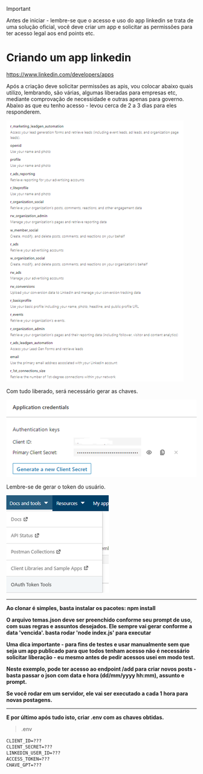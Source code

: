 > [!IMPORTANT]
> Antes de iniciar - lembre-se que o acesso e uso do app linkedin se trata de uma solução oficial, você deve criar um app e solicitar as permissões para ter acesso legal aos end points etc.

# Criando um app linkedin
https://www.linkedin.com/developers/apps

Após a criação deve solicitar permissões as apis, vou colocar abaixo quais utilizo, lembrando, são várias, algumas liberadas para empresas etc, mediante comprovação de necessidade e outras apenas para governo. Abaixo as que eu tenho acesso - levou cerca de 2 a 3 dias para eles responderem.

![alt text](image-0.png)

Com tudo liberado, será necessário gerar as chaves.

![alt text](image-1.png)

Lembre-se de gerar o token do usuário.

![alt text](image-2.png)

-----

**Ao clonar é simples, basta instalar os pacotes: npm install**

**O arquivo temas.json deve ser preenchido conforme seu prompt de uso, com suas regras e assuntos desejados. Ele sempre vai gerar conforme a data 'vencida'. basta rodar 'node index.js' para executar**

**Uma dica importante - para fins de testes e usar manualmente sem que seja um app publicado para que todos tenham acesso não é necessário solicitar liberação - eu mesmo antes de pedir acessos usei em modo test.**

**Neste exemplo, pode ter acesso ao endpoint /add para criar novos posts - basta passar o json com data e hora (dd/mm/yyyy hh:mm), assunto e prompt.**

**Se você rodar em um servidor, ele vai ser executado a cada 1 hora para novas postagens.**

-----

**E por último após tudo isto, criar .env com as chaves obtidas.**

> .env

```
CLIENT_ID=???
CLIENT_SECRET=???
LINKEDIN_USER_ID=???
ACCESS_TOKEN=???
CHAVE_GPT=???
```